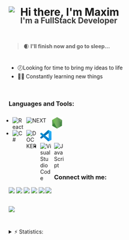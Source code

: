 <br>
<div style="
    display: flex;
">

![](https://res.cloudinary.com/dmj1kropp/image/upload/c_scale,w_90/v1684664730/emojibest_com_AnimatedSticker_aeou1k.gif)

<summary style="margin: 12px 0px 0px 15px">
    <h1 style="border: none; margin: 0px">
        Hi there, I'm Maxim
    </h1>
    <h2 style="opacity: 0.85; margin-top: -7px">
        I'm a FullStack Developer
    </h2>
</summary>

</div>

## 
 >🌒 <strong>I'll finish now and go to sleep...</strong>
 #

<ul>
    <li>🕖Looking for time to bring my ideas to life</li>
    <li>👩‍💻 Constantly learning new things</li>
</ul>
<br>

### <strong>Languages and Tools:</strong>
<ul style="list-style-image: url('https://res.cloudinary.com/dmj1kropp/image/upload/v1646356077/Rectangle_35_zgadyp.png');
background: url('https://res.cloudinary.com/dmj1kropp/image/upload/v1646356704/Mask_group_z3bwz4.svg');
padding: 10px">
    <li>
        <img align="left" alt="React" width="30px" src="https://res.cloudinary.com/dmj1kropp/image/upload/v1646351806/svgviewer-output_1_ud7uof.svg" style="margin-right:7px; "/>
        <img align="left" alt="NEXT" width="60px" src="https://res.cloudinary.com/dmj1kropp/image/upload/v1646351639/svgviewer-output_1_hrwlfd.svg"
        style="margin-right:7px; "/>
        <img align="left" alt="Node.js" width="30px" src="https://raw.githubusercontent.com/github/explore/80688e429a7d4ef2fca1e82350fe8e3517d3494d/topics/nodejs/nodejs.png" style="margin-right:7px; "/>
    </li>
    <br>
    <li>
        <img align="left" alt="C#" width="30px" src="https://res.cloudinary.com/dmj1kropp/image/upload/v1646352172/svgviewer-output_3_olfo08.svg"
        style="margin-right:7px; "/>
        <img align="left" alt="DOCKER" width="30px" src="https://res.cloudinary.com/dmj1kropp/image/upload/v1646352292/svgviewer-output_4_zmb7iu.svg"
        style="margin-right:7px; "/>
        <img align="left" alt="Visual Studio Code" width="30px" src="https://raw.githubusercontent.com/github/explore/80688e429a7d4ef2fca1e82350fe8e3517d3494d/topics/visual-studio-code/visual-studio-code.png" style="margin-right:12px; "/>
    </li>
    <br>
    <li>
        <img align="left" alt="Visual Studio Code" width="30px" src="https://res.cloudinary.com/dmj1kropp/image/upload/v1646352755/rider_logo_300x300_eg3lfz.png" style="margin-right:7px; "/>
        <img align="left" alt="JavaScript" width="26px" src="https://res.cloudinary.com/dmj1kropp/image/upload/v1646352537/svgviewer-output_5_qhvlpt.svg" />
    </li>
</ul>
<br>

### <strong>Connect with me:</strong>
[<img src="https://res.cloudinary.com/dmj1kropp/image/upload/v1646353669/svgviewer-output_6_n0tjjz.svg" width="36px" styles="">][telegram]
[<img src="https://res.cloudinary.com/dmj1kropp/image/upload/v1646354531/svgviewer-output_8_1_1_fxpuoa.svg" width="36px" styles="">][instagram]
[<img src="https://res.cloudinary.com/dmj1kropp/image/upload/v1646354199/svgviewer-output_7_1_iojifg.svg" width="35px" styles="">][vk]
[<img src="https://res.cloudinary.com/dmj1kropp/image/upload/v1646354666/svgviewer-output_9_1_eh2qit.png" width="36px" styles="">][linkedin]
[<img src="https://res.cloudinary.com/dmj1kropp/image/upload/v1646354812/Group_4_bh8fkb.png" width="36px"/>][website]
[<img src="https://res.cloudinary.com/dmj1kropp/image/upload/v1646354926/Group_4_1_zhphle.png" width="36px" style="margin-left:-2px"/>][hh]


\
![](https://komarev.com/ghpvc/?username=buttercuper777&color=dc143c)


#
<details>
  <summary>⚡ Statistics:</summary>
   <img align="left" alt="codeSTACKr's GitHub Stats" src="https://github-readme-stats.vercel.app/api/top-langs/?username=Buttercuper777&langs_count=8&layout=compact" />
    <br />
    <img align="left" alt="codeSTACKr's GitHub Stats" src="https://github-readme-stats.vercel.app/api?username=Buttercuper777&show_icons=true" />
</details>

[website]: http://sunnyweather.ru/
[telegram]: https://t.me/maa_xim/
[linkedin]: https://www.linkedin.com/in/maxim-krupin-573461233/
[instagram]: https://www.instagram.com/maa_xim_/
[vk]: https://vk.com/porkery
[hh]: https://hh.ru/resume/af1ff572ff036fd6a10039ed1f7134696d6856